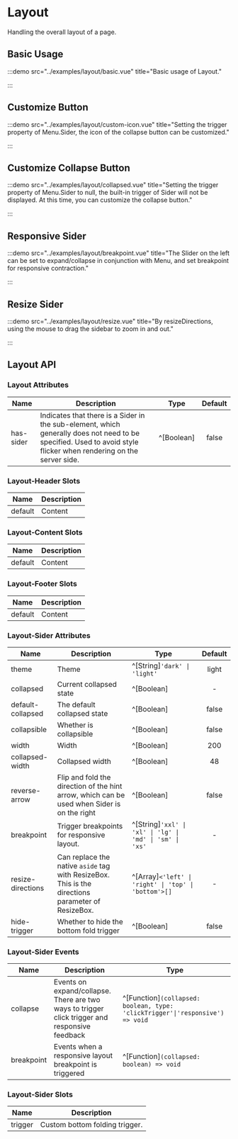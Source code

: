 # Layout

Handling the overall layout of a page.

## Basic Usage

:::demo src="../examples/layout/basic.vue" title="Basic usage of Layout."

:::

## Customize Button

:::demo src="../examples/layout/custom-icon.vue" title="Setting the trigger property of Menu.Sider, the icon of the collapse button can be customized."

:::

## Customize Collapse Button

:::demo src="../examples/layout/collapsed.vue" title="Setting the trigger property of Menu.Sider to null, the built-in trigger of Sider will not be displayed. At this time, you can customize the collapse button."

:::

## Responsive Sider

:::demo src="../examples/layout/breakpoint.vue" title="The Slider on the left can be set to expand/collapse in conjunction with Menu, and set breakpoint for responsive contraction."

:::

## Resize Sider

:::demo src="../examples/layout/resize.vue" title="By resizeDirections, using the mouse to drag the sidebar to zoom in and out."

:::

## Layout API

### Layout Attributes

| Name | Description | Type | Default |
| ------ | ---- | ---- | :----: |
| has-sider | Indicates that there is a Sider in the sub-element, which generally does not need to be specified. Used to avoid style flicker when rendering on the server side. | ^[Boolean] | false |

### Layout-Header Slots

| Name | Description |
| ------ | ---- |
| default | Content |

### Layout-Content Slots

| Name | Description |
| ------ | ---- |
| default | Content |

### Layout-Footer Slots

| Name | Description |
| ------ | ---- |
| default | Content |

### Layout-Sider Attributes

| Name | Description | Type | Default |
| ------ | ---- | ---- | :----: |
| theme | Theme | ^[String]`'dark' \| 'light'` | light |
| collapsed | Current collapsed state | ^[Boolean] | - |
| default-collapsed | The default collapsed state | ^[Boolean] | false |
| collapsible | Whether is collapsible | ^[Boolean] | false |
| width | Width | ^[Boolean] | 200 |
| collapsed-width | Collapsed width | ^[Boolean] | 48 |
| reverse-arrow | Flip and fold the direction of the hint arrow, which can be used when Sider is on the right | ^[Boolean] | false |
| breakpoint | Trigger breakpoints for responsive layout. | ^[String]`'xxl' \| 'xl' \| 'lg' \| 'md' \| 'sm' \| 'xs'` | - |
| resize-directions | Can replace the native `aside` tag with ResizeBox. This is the directions parameter of ResizeBox. | ^[Array]`<'left' \| 'right' \| 'top' \| 'bottom'>[]` | - |
| hide-trigger | Whether to hide the bottom fold trigger | ^[Boolean] | false |

### Layout-Sider Events

| Name | Description | Type |
| ------ | ---- | ---- |
| collapse | Events on expand/collapse. There are two ways to trigger click trigger and responsive feedback | ^[Function]`(collapsed: boolean, type: 'clickTrigger'\|'responsive') => void` |
| breakpoint | Events when a responsive layout breakpoint is triggered | ^[Function]`(collapsed: boolean) => void` |

### Layout-Sider Slots

| Name | Description |
| ------ | ---- |
| trigger | Custom bottom folding trigger. |
